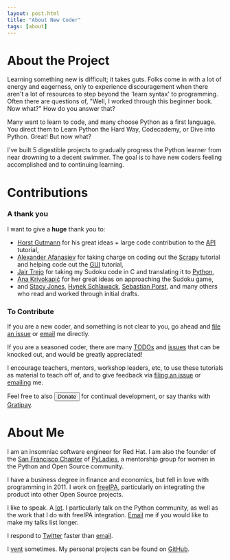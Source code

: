 ```yaml
---
layout: post.html
title: "About New Coder"
tags: [about]
---
```


# About the Project

Learning something new is difficult; it takes guts. Folks come in with a lot of energy and eagerness, only to experience discouragement when there aren't a lot of resources to step beyond the 'learn syntax' to programming. Often there are questions of, "Well, I worked through this beginner book. Now what?" How do you answer that?

Many want to learn to code, and many choose Python as a first language. You direct them to Learn Python the Hard Way, Codecademy, or Dive into Python. Great! But now what?

I've built 5 digestible projects to gradually progress the Python learner from near drowning to a decent swimmer. The goal is to have new coders feeling accomplished and to continuing learning.

# Contributions

### A thank you

I want to give a **huge** thank you to:

* [Horst Gutmann][9] for his great ideas + large code contribution to the [API][13] tutorial,
* [Alexander Afanasiev][10] for taking charge on coding out the [Scrapy][14] tutorial and helping code out the [GUI][14] tutorial,
* [Jair Trejo][12] for taking my Sudoku code in C and translating it to [Python][15],
* [Ana Krivokapić][11] for her great ideas on approaching the Sudoku game,
* and [Stacy Jones][16], [Hynek Schlawack][17], [Sebastian Porst][18], and many others who read and worked through initial drafts.

### To Contribute

If you are a new coder, and something is not clear to you, go ahead and [file an issue][19] or [email][4] me directly.

If you are a seasoned coder, there are many [TODOs][20] and [issues][21] that can be knocked out, and would be greatly appreciated!

I encourage teachers, mentors, workshop leaders, etc, to use these tutorials as material to teach off of, and to give feedback via [filing an issue][19] or [emailing][4] me.

Feel free to also <button class="btn-xs pure-button btn-success" data-ct-checkout="newcoder.newcoder-io">Donate</button> for continual development, or say thanks with [Gratipay](https://gratipay.com/roguelynn).


# About Me

I am an insomniac software engineer for Red Hat. I am also the founder of the [San Francisco Chapter][1] of [PyLadies][2], a mentorship group for women in the Python and Open Source community.

I have a business degree in finance and economics, but fell in love with programming in 2011. I work on [freeIPA][7], particularly on integrating the product into other Open Source projects.

I like to speak. A [lot][8]. I particularly talk on the Python community, as well as the work that I do with freeIPA integration. [Email][4] me if you would like to make my talks list longer.

I respond to [Twitter][3] faster than [email][4].

I [vent][5] sometimes. My personal projects can be found on [GitHub][6].

[1]: http://meetup.com/pyladiessf
[2]: http://pyladies.com
[3]: https://twitter.com/roguelynn
[4]: mailto:lynn@newcoder.io
[5]: http://roguelynn.com/words
[6]: https://github.com/econchick
[7]: http://freeipa.org
[8]: http://roguelynn.com/talks
[9]: https://github.com/zerok
[10]: https://github.com/alecxe
[11]: https://github.com/infraredgirl
[12]: https://github.com/jairtrejo
[13]: https://github.com/econchick/new-coder/pull/3
[14]: https://github.com/econchick/new-coder/pull/2
[15]: https://github.com/jairtrejo/sudoku
[16]: https://twitter.com/Little_Stacy
[17]: https://twitter.com/hynek
[18]: https://twitter.com/lambdacube
[19]: https://github.com/econchick/new-coder/issues/new
[20]: https://github.com/econchick/new-coder#todos
[21]: https://github.com/econchick/new-coder/issues?state=open
